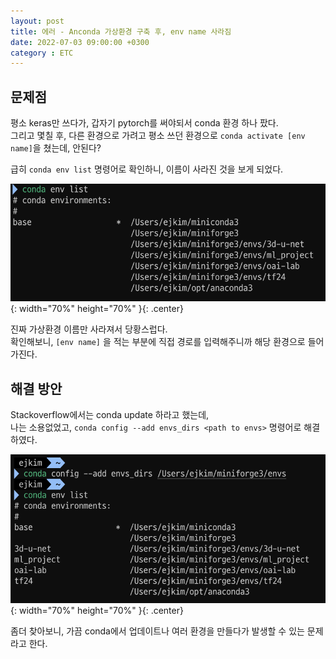 ```yaml
---
layout: post
title: 에러 - Anconda 가상환경 구축 후, env name 사라짐
date: 2022-07-03 09:00:00 +0300
category : ETC
---
```


## 문제점   

평소 keras만 쓰다가, 갑자기 pytorch를 써야되서 conda 환경 하나 팠다.  
그리고 몇칠 후, 다른 환경으로 가려고 평소 쓰던 환경으로 `conda activate [env name]`을 쳤는데, 안된다?   

급히  `conda env list` 명령어로 확인하니, 이름이 사라진 것을 보게 되었다.

![env_img](/public/img/env-name-missing.png){: width="70%" height="70%" }{: .center}

진짜 가상환경 이름만 사라져서 당황스럽다.  
확인해보니, `[env name]` 을 적는 부분에 직접 경로를 입력해주니까 해당 환경으로 들어가진다.  

## 해결 방안  

Stackoverflow에서는 conda update 하라고 했는데,   
나는 소용없었고, `conda config --add envs_dirs <path to envs>` 명령어로 해결하였다.  

![env_img](/public/img/env-name-missing2.png){: width="70%" height="70%" }{: .center}

좀더 찾아보니, 가끔 conda에서 업데이트나 여러 환경을 만들다가 발생할 수 있는 문제라고 한다.  


